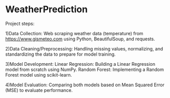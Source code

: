 # WeatherPrediction

Project steps:

1)Data Collection: Web scraping weather data (temperature) from https://www.gismeteo.com using Python, BeautifulSoup, and requests.

2)Data Cleaning/Preprocessing: Handling missing values, normalizing, and standardizing the data to prepare for model training.

3)Model Development:
Linear Regression: Building a Linear Regression model from scratch using NumPy.
Random Forest: Implementing a Random Forest model using scikit-learn.

4)Model Evaluation: Comparing both models based on Mean Squared Error (MSE) to evaluate performance.
